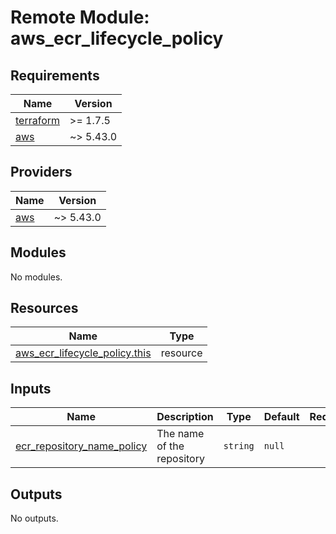 # Remote Module: aws_ecr_lifecycle_policy


<!-- BEGINNING OF PRE-COMMIT-TERRAFORM DOCS HOOK -->
## Requirements

| Name | Version |
|------|---------|
| <a name="requirement_terraform"></a> [terraform](#requirement\_terraform) | >= 1.7.5 |
| <a name="requirement_aws"></a> [aws](#requirement\_aws) | ~> 5.43.0 |

## Providers

| Name | Version |
|------|---------|
| <a name="provider_aws"></a> [aws](#provider\_aws) | ~> 5.43.0 |

## Modules

No modules.

## Resources

| Name | Type |
|------|------|
| [aws_ecr_lifecycle_policy.this](https://registry.terraform.io/providers/hashicorp/aws/latest/docs/resources/ecr_lifecycle_policy) | resource |

## Inputs

| Name | Description | Type | Default | Required |
|------|-------------|------|---------|:--------:|
| <a name="input_ecr_repository_name_policy"></a> [ecr\_repository\_name\_policy](#input\_ecr\_repository\_name\_policy) | The name of the repository | `string` | `null` | no |

## Outputs

No outputs.
<!-- END OF PRE-COMMIT-TERRAFORM DOCS HOOK -->


